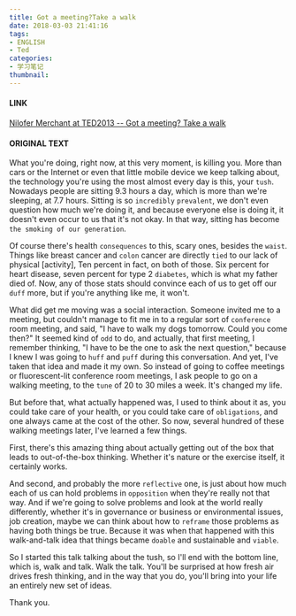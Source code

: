 ```yaml
---
title: Got a meeting?Take a walk
date: 2018-03-03 21:41:16
tags: 
- ENGLISH
- Ted
categories: 
- 学习笔记
thumbnail:
---
```

#### LINK 
[Nilofer Merchant at TED2013 -- Got a meeting? Take a walk](https://www.ted.com/talks/nilofer_merchant_got_a_meeting_take_a_walk?referrer=playlist-short_talks_to_watch_during_yo)
<!--more-->
#### ORIGINAL TEXT
What you're doing, right now, at this very moment, is killing you. More than cars or the Internet or even that little mobile device we keep talking about, the technology you're using the most almost every day is this, your `tush`. Nowadays people are sitting 9.3 hours a day, which is more than we're sleeping, at 7.7 hours. Sitting is so `incredibly` `prevalent`, we don't even question how much we're doing it, and because everyone else is doing it, it doesn't even occur to us that it's not okay. In that way, sitting has become `the smoking of our generation`.

Of course there's health `consequences` to this, scary ones, besides the `waist`. Things like breast cancer and `colon` cancer are directly `tied` to our lack of physical [activity], Ten percent in fact, on both of those. Six percent for heart disease, seven percent for type 2 `diabetes`, which is what my father died of. Now, any of those stats should convince each of us to get off our `duff` more, but if you're anything like me, it won't.

What did get me moving was a social interaction. Someone invited me to a meeting, but couldn't manage to fit me in to a regular sort of `conference` room meeting, and said, "I have to walk my dogs tomorrow. Could you come then?" It seemed kind of `odd` to do, and actually, that first meeting, I remember thinking, "I have to be the one to ask the next question," because I knew I was going to `huff` and `puff` during this conversation. And yet, I've taken that idea and made it my own. So instead of going to coffee meetings or fluorescent-lit conference room meetings, I ask people to go on a walking meeting, to the `tune` of 20 to 30 miles a week. It's changed my life.

But before that, what actually happened was, I used to think about it as, you could take care of your health, or you could take care of `obligations`, and one always came at the cost of the other. So now, several hundred of these walking meetings later, I've learned a few things.

First, there's this amazing thing about actually getting out of the box that leads to out-of-the-box thinking. Whether it's nature or the exercise itself, it certainly works.

And second, and probably the more `reflective` one, is just about how much each of us can hold problems in `opposition` when they're really not that way. And if we're going to solve problems and look at the world really differently, whether it's in governance or business or environmental issues, job creation, maybe we can think about how to `reframe` those problems as having both things be true. Because it was when that happened with this walk-and-talk idea that things became `doable` and sustainable and `viable`.

So I started this talk talking about the tush, so I'll end with the bottom line, which is, walk and talk. Walk the talk. You'll be surprised at how fresh air drives fresh thinking, and in the way that you do, you'll bring into your life an entirely new set of ideas.

Thank you.